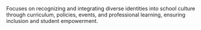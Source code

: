 Focuses on recognizing and integrating diverse identities into school culture through curriculum, policies, events, and professional learning, ensuring inclusion and student empowerment.
